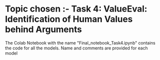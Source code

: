 # Topic chosen :- Task 4: ValueEval: Identification of Human Values behind Arguments

The Colab Notebook with the name "Final_notebook_Task4.ipynb" contains the code for all the models. Name and comments are provided for each model
